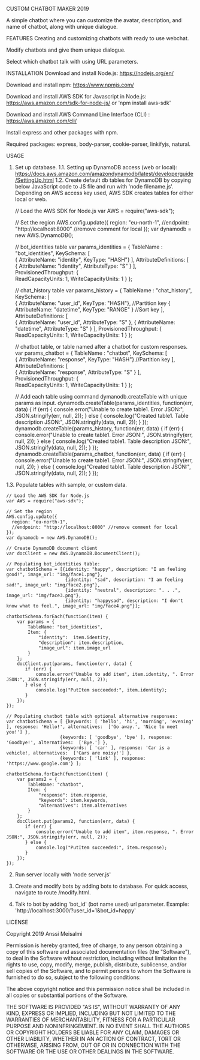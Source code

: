 CUSTOM CHATBOT MAKER 2019

A simple chatbot where you can customize the avatar, description, and name of chatbot, along with unique dialogue.

FEATURES
Creating and customizing chatbots with ready to use webchat.

Modify chatbots and give them unique dialogue.

Select which chatbot talk with using URL parameters. 

INSTALLATION
Download and install Node.js: https://nodejs.org/en/

Download and install npm: https://www.npmjs.com/

Download and install AWS SDK for Javascript in Node.js: https://aws.amazon.com/sdk-for-node-js/ or 'npm install aws-sdk'

Download and install AWS Command Line Interface (CLI) : https://aws.amazon.com/cli/

Install express and other packages with npm.

Required packages:
	express,
	body-parser,
	cookie-parser,
	linkifyjs,
	natural.

USAGE

1. Set up database.
1.1. Setting up DynamoDB access (web or local): https://docs.aws.amazon.com/amazondynamodb/latest/developerguide/SettingUp.html
1.2. Create default db tables for DynamoDB by copying below JavaScript code to JS file and run with 'node filename.js'. Depending on AWS access key used, AWS SDK creates tables for either local or web.
	
	// Load the AWS SDK for Node.js
	var AWS = require("aws-sdk");

	// Set the region
	AWS.config.update({
	  region: "eu-north-1",
	  //endpoint: "http://localhost:8000" //remove comment for local
	});
	var dynamodb = new AWS.DynamoDB();

	// bot_identities table
	var params_identities = {
		TableName : "bot_identities",
		KeySchema: [       
			{ AttributeName: "identity", KeyType: "HASH"}
		],
		AttributeDefinitions: [       
			{ AttributeName: "identity", AttributeType: "S" }
		],
		ProvisionedThroughput: {       
			ReadCapacityUnits: 1, 
			WriteCapacityUnits: 1
		}
	};
	
	// chat_history table
	var params_history = {
		TableName : "chat_history",
		KeySchema: [       
			{ AttributeName: "user_id", KeyType: "HASH"},   //Partition key
			{ AttributeName: "datetime", KeyType: "RANGE" } //Sort key
		],
		AttributeDefinitions: [       
			{ AttributeName: "user_id", AttributeType: "S" },
			{ AttributeName: "datetime", AttributeType: "S" }
		],
		ProvisionedThroughput: {       
			ReadCapacityUnits: 1, 
			WriteCapacityUnits: 1
		}
	};

	// chatbot table, or table named after a chatbot for custom responses.
	var params_chatbot = {
		TableName : "chatbot",
		KeySchema: [       
			{ AttributeName: "response", KeyType: "HASH"} //Partition key
		],
		AttributeDefinitions: [       
			{ AttributeName: "response", AttributeType: "S" }
		],
		ProvisionedThroughput: {       
			ReadCapacityUnits: 1, 
			WriteCapacityUnits: 1
		}
	};
	
	// Add each table using command dymanodb.createTable with unique params as input.
	dynamodb.createTable(params_identities, function(err, data) {
		if (err) {
			console.error("Unable to create table1. Error JSON:", JSON.stringify(err, null, 2));
		} else {
			console.log("Created table1. Table description JSON:", JSON.stringify(data, null, 2));
		}
	});
	dynamodb.createTable(params_history, function(err, data) {
		if (err) {
			console.error("Unable to create table1. Error JSON:", JSON.stringify(err, null, 2));
		} else {
			console.log("Created table1. Table description JSON:", JSON.stringify(data, null, 2));
		}
	});
	dynamodb.createTable(params_chatbot, function(err, data) {
		if (err) {
			console.error("Unable to create table1. Error JSON:", JSON.stringify(err, null, 2));
		} else {
			console.log("Created table1. Table description JSON:", JSON.stringify(data, null, 2));
		}
	});

1.3. Populate tables with sample, or custom data.
	
	// Load the AWS SDK for Node.js
	var AWS = require("aws-sdk");

	// Set the region
	AWS.config.update({
	  region: "eu-north-1",
	  //endpoint: "http://localhost:8000" //remove comment for local
	});
	var dynamodb = new AWS.DynamoDB();
	
	// Create DynamoDB document client
	var docClient = new AWS.DynamoDB.DocumentClient();
	
	// Populating bot_identities table:
	var chatbotSchema = [{identity: "happy", description: "I am feeling good!", image_url: "img/face1.png"},
						  {identity: "sad", description: "I am feeling sad!", image_url: "img/face2.png"},
						  {identity: "neutral", description: ". . .", image_url: "img/face3.png"},
						  {identity: "happysad", description: "I don't know what to feel.", image_url: "img/face4.png"}];

	chatbotSchema.forEach(function(item) {
		var params = {
			TableName: "bot_identities",
			Item: {
				"identity":  item.identity,
				"description": item.description,
				"image_url": item.image_url
			}
		};
		docClient.put(params, function(err, data) {
		   if (err) {
			   console.error("Unable to add item", item.identity, ". Error JSON:", JSON.stringify(err, null, 2));
		   } else {
			   console.log("PutItem succeeded:", item.identity);
		   }
		});
	});

	// Populating chatbot table with optional alternative responses:
	var chatbotSchema = [ {keywords: [ 'hello', 'hi', 'morning', 'evening' ], response: 'Hello!', alternatives:  ['Go away.', 'Nice to meet you!'] },
					    {keywords: [ 'goodbye', 'bye' ], response: 'Goodbye!', alternatives:  ['Bye.'] },
					    {keywords: [ 'car' ], response: 'Car is a vehicle!, alternatives:  ['Cars are noisy!'] },
						{keywords: [ 'link' ], response: 'https://www.google.com'} ];
	
	chatbotSchema.forEach(function(item) {
		var params2 = {
			TableName: "chatbot",
			Item: {
				"response": item.response,
				"keywords": item.keywords,
				"alternatives": item.alternatives
			}
		};
		docClient.put(params2, function(err, data) {
		   if (err) {
			   console.error("Unable to add item", item.response, ". Error JSON:", JSON.stringify(err, null, 2));
		   } else {
			   console.log("PutItem succeeded:", item.response);
		   }
		});
	});
	
2. Run server locally with 'node server.js'

3. Create and modify bots by adding bots to database. For quick access, navigate to route /modify.html.

4. Talk to bot by adding 'bot_id' (bot name used) url parameter. Example: 'http://localhost:3000/?user_id=1&bot_id=happy'

	
LICENSE

Copyright 2019 Anssi Meisalmi

Permission is hereby granted, free of charge, to any person obtaining a copy of this software and associated documentation files (the "Software"), to deal in the Software without restriction, including without limitation the rights to use, copy, modify, merge, publish, distribute, sublicense, and/or sell copies of the Software, and to permit persons to whom the Software is furnished to do so, subject to the following conditions:

The above copyright notice and this permission notice shall be included in all copies or substantial portions of the Software.

THE SOFTWARE IS PROVIDED "AS IS", WITHOUT WARRANTY OF ANY KIND, EXPRESS OR IMPLIED, INCLUDING BUT NOT LIMITED TO THE WARRANTIES OF MERCHANTABILITY, FITNESS FOR A PARTICULAR PURPOSE AND NONINFRINGEMENT. IN NO EVENT SHALL THE AUTHORS OR COPYRIGHT HOLDERS BE LIABLE FOR ANY CLAIM, DAMAGES OR OTHER LIABILITY, WHETHER IN AN ACTION OF CONTRACT, TORT OR OTHERWISE, ARISING FROM, OUT OF OR IN CONNECTION WITH THE SOFTWARE OR THE USE OR OTHER DEALINGS IN THE SOFTWARE.

